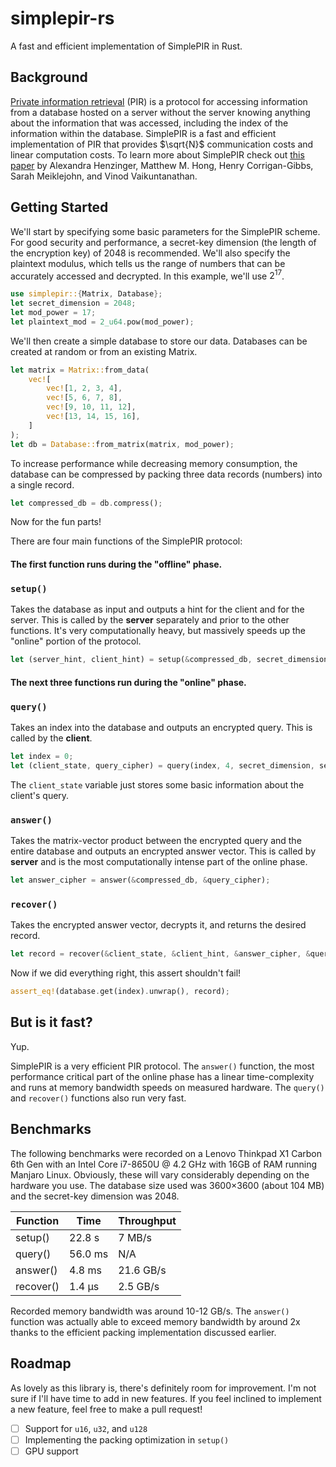 # simplepir-rs
A fast and efficient implementation of SimplePIR in Rust. 

## Background
[Private information retrieval](https://en.wikipedia.org/wiki/Private_information_retrieval)
(PIR) is a protocol for accessing information from a database hosted on a
server without the server knowing anything about the information that was
accessed, including the index of the information within the database. SimplePIR
is a fast and efficient implementation of PIR that provides $\sqrt{N}$ communication
costs and linear computation costs. To learn more about SimplePIR check out
[this paper](https://eprint.iacr.org/2022/949) by Alexandra Henzinger, Matthew
M. Hong, Henry Corrigan-Gibbs, Sarah Meiklejohn, and Vinod Vaikuntanathan.

## Getting Started
We'll start by specifying some basic parameters for the SimplePIR scheme. For
good security and performance, a secret-key dimension (the length of the
encryption key) of 2048 is recommended. We'll also specify the plaintext
modulus, which tells us the range of numbers that can be accurately accessed
and decrypted. In this example, we'll use $2^{17}$.
```rust
use simplepir::{Matrix, Database};
let secret_dimension = 2048;
let mod_power = 17;
let plaintext_mod = 2_u64.pow(mod_power);
```
We'll then create a simple database to store our data. Databases can be created
at random or from an existing Matrix.
```rust
let matrix = Matrix::from_data(
    vec![
        vec![1, 2, 3, 4],
        vec![5, 6, 7, 8],
        vec![9, 10, 11, 12],
        vec![13, 14, 15, 16],
    ]
);
let db = Database::from_matrix(matrix, mod_power);
```
To increase performance while decreasing memory consumption, the database can be
compressed by packing three data records (numbers) into a single record.
```rust
let compressed_db = db.compress();
```
Now for the fun parts!

There are four main functions of the SimplePIR protocol:


#### The first function runs during the "offline" phase.

### `setup()`
Takes the database as input and outputs a hint for the client and for the
server. This is called by the **server** separately and prior to the other functions. It's very
computationally heavy, but massively speeds up the "online" portion of the protocol.

```rust
let (server_hint, client_hint) = setup(&compressed_db, secret_dimension);
```

#### The next three functions run during the "online" phase.

### `query()`
Takes an index into the database and outputs an encrypted query. This is called
by the **client**.


```rust
let index = 0;
let (client_state, query_cipher) = query(index, 4, secret_dimension, server_hint, plaintext_mod);

```
The `client_state` variable just stores some basic information about the
client's query. 


### `answer()`
Takes the matrix-vector product between the encrypted query and the entire
database and outputs an encrypted answer vector. This is called by **server**
and is the most computationally intense part of the online phase.

```rust
let answer_cipher = answer(&compressed_db, &query_cipher);
```

### `recover()`
Takes the encrypted answer vector, decrypts it, and returns the desired record.

```rust
let record = recover(&client_state, &client_hint, &answer_cipher, &query_cipher, plaintext_mod);
```

Now if we did everything right, this assert shouldn't fail!
```rust
assert_eq!(database.get(index).unwrap(), record);
```


## But is it fast?
Yup.

SimplePIR is a very efficient PIR protocol. The `answer()` function, the most
performance critical part of the online phase has a linear time-complexity
and runs at memory bandwidth speeds on measured hardware. The `query()` and
`recover()` functions also run very fast.

## Benchmarks
The following benchmarks were recorded on a Lenovo Thinkpad X1 Carbon 6th Gen
with an Intel Core i7-8650U @ 4.2 GHz with 16GB of RAM running Manjaro Linux.
Obviously, these will vary considerably depending on the hardware you use.
The database size used  was 3600×3600 (about 104 MB) and the secret-key
dimension was 2048.

|Function   |Time        |Throughput          |
|-----------|------------|--------------------|
|setup()    |22.8 s      |7 MB/s              |
|query()    |56.0 ms     |N/A                 |
|answer()   |4.8 ms      |21.6 GB/s           |
|recover()  |1.4 μs      |2.5 GB/s            |

Recorded memory bandwidth was around 10-12 GB/s. The `answer()` function was
actually able to exceed memory bandwidth by around 2x thanks to the efficient
packing implementation discussed earlier.

## Roadmap
As lovely as this library is, there's definitely room for improvement. I'm not
sure if I'll have time to add in new features. If you feel inclined to
implement a new feature, feel free to make a pull request!

- [ ] Support for `u16`, `u32`, and `u128`
- [ ] Implementing the packing optimization in `setup()`
- [ ] GPU support
